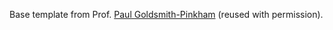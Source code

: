Base template from Prof. [Paul Goldsmith-Pinkham](https://paulgp.github.io/) (reused with permission).
